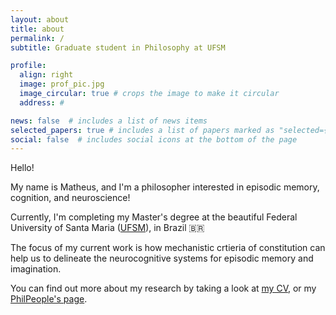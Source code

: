 ```yaml
---
layout: about
title: about
permalink: /
subtitle: Graduate student in Philosophy at UFSM

profile:
  align: right
  image: prof_pic.jpg
  image_circular: true # crops the image to make it circular
  address: #

news: false  # includes a list of news items
selected_papers: true # includes a list of papers marked as "selected={true}"
social: false  # includes social icons at the bottom of the page
---
```


Hello! 

My name is Matheus, and I'm a philosopher interested in episodic memory, cognition, and neuroscience!

Currently, I'm completing my Master's degree at the beautiful Federal University of Santa Maria ([UFSM](https://www.ufsm.br)), in Brazil :brazil:

The focus of my current work is how mechanistic crtieria of constitution can help us to delineate the neurocognitive systems for episodic memory and imagination. 

You can find out more about my research by taking a look at [my CV](/cv/), or my [PhilPeople's page](https://philpeople.org/profiles/matheus-diesel-werberich).

<!-- Write your biography here. Tell the world about yourself. Link to your favorite [subreddit](http://reddit.com). You can put a picture in, too. The code is already in, just name your picture `prof_pic.jpg` and put it in the `img/` folder.

Put your address / P.O. box / other info right below your picture. You can also disable any these elements by editing `profile` property of the YAML header of your `_pages/about.md`. Edit `_bibliography/papers.bib` and Jekyll will render your [publications page](/al-folio/publications/) automatically.

Link to your social media connections, too. This theme is set up to use [Font Awesome icons](http://fortawesome.github.io/Font-Awesome/) and [Academicons](https://jpswalsh.github.io/academicons/), like the ones below. Add your Facebook, Twitter, LinkedIn, Google Scholar, or just disable all of them. -->
